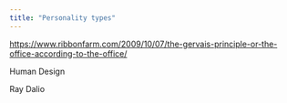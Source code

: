 ```yaml
---
title: "Personality types"
---
```


https://www.ribbonfarm.com/2009/10/07/the-gervais-principle-or-the-office-according-to-the-office/

Human Design

Ray Dalio